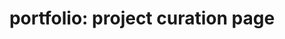 ---
# 请参阅 https://bootstrap.hugoblox.com/blocks/portfolio/  
# 此部分显示来自 `content/project/` 的内容。
title: 'portfolio: project curation page'
# type: landing
sections:
  - block: portfolio
    id: projects
    # 要显示的页面类型。例如：project。
    content:
      title: Analyzing Science Outcomes and Impact
      subtitle: 'Analyzing Science Outcomes and Impact'
      text: Add any **markdown** formatted content here - text, images, videos, galleries - and even HTML code!

      # 默认过滤器索引（例如，0 对应于下面的第一个 `filter_button` 实例）。
      filter_default: 0
      default_button_index: 0
      # 要移除工具栏，请删除整个 `filter_button` 块。
      # 过滤器工具栏（可选）。
      # 根据需要添加或删除任意数量的过滤器（`filter_button` 实例）。
      # 要显示所有项目，请将 `tag` 设置为 "*"。
      # 要按特定标签过滤，请将 `tag` 设置为现有标签名称。
      # filter_button:
      buttons:
        - name: All
          tag: '*'
        - name: NetZero
          tag: NetZero
        - name: Other
          tag: Demo
    design:
      columns: '1'
      # view: showcase
      view: masonry 
      flip_alt_rows: true
      background: {}
      spacing: {padding: [4px, 0, 4px, 0]}
---